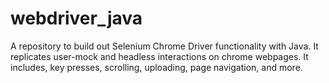 # webdriver_java

A repository to build out Selenium Chrome Driver functionality with Java. It replicates user-mock and headless interactions on chrome webpages. It includes, key presses, scrolling, uploading, page navigation, and more.
